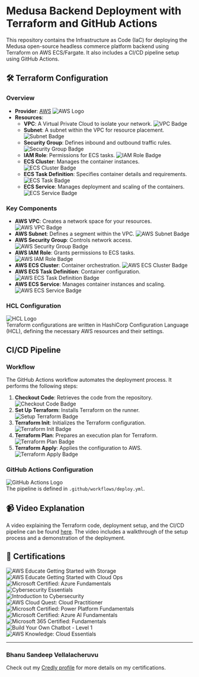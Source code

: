 # Medusa Backend Deployment with Terraform and GitHub Actions

This repository contains the Infrastructure as Code (IaC) for deploying the Medusa open-source headless commerce platform backend using Terraform on AWS ECS/Fargate. It also includes a CI/CD pipeline setup using GitHub Actions.

## 🛠️ Terraform Configuration

### Overview

- **Provider**: [AWS](https://aws.amazon.com/) ![AWS Logo](https://img.shields.io/badge/AWS-232F3E?style=flat&logo=amazonaws&logoColor=white)
- **Resources**:
  - **VPC**: A Virtual Private Cloud to isolate your network. ![VPC Badge](https://img.shields.io/badge/VPC-005C99?style=flat&logo=aws&logoColor=white)
  - **Subnet**: A subnet within the VPC for resource placement. ![Subnet Badge](https://img.shields.io/badge/Subnet-005C99?style=flat&logo=aws&logoColor=white)
  - **Security Group**: Defines inbound and outbound traffic rules. ![Security Group Badge](https://img.shields.io/badge/Security_Group-005C99?style=flat&logo=aws&logoColor=white)
  - **IAM Role**: Permissions for ECS tasks. ![IAM Role Badge](https://img.shields.io/badge/IAM_Role-005C99?style=flat&logo=aws&logoColor=white)
  - **ECS Cluster**: Manages the container instances. ![ECS Cluster Badge](https://img.shields.io/badge/ECS_Cluster-005C99?style=flat&logo=aws&logoColor=white)
  - **ECS Task Definition**: Specifies container details and requirements. ![ECS Task Badge](https://img.shields.io/badge/ECS_Task_Definition-005C99?style=flat&logo=aws&logoColor=white)
  - **ECS Service**: Manages deployment and scaling of the containers. ![ECS Service Badge](https://img.shields.io/badge/ECS_Service-005C99?style=flat&logo=aws&logoColor=white)

### Key Components

- **AWS VPC**: Creates a network space for your resources. ![AWS VPC Badge](https://img.shields.io/badge/AWS_VPC-005C99?style=flat&logo=aws&logoColor=white)
- **AWS Subnet**: Defines a segment within the VPC. ![AWS Subnet Badge](https://img.shields.io/badge/AWS_Subnet-005C99?style=flat&logo=aws&logoColor=white)
- **AWS Security Group**: Controls network access. ![AWS Security Group Badge](https://img.shields.io/badge/AWS_Security_Group-005C99?style=flat&logo=aws&logoColor=white)
- **AWS IAM Role**: Grants permissions to ECS tasks. ![AWS IAM Role Badge](https://img.shields.io/badge/AWS_IAM_Role-005C99?style=flat&logo=aws&logoColor=white)
- **AWS ECS Cluster**: Container orchestration. ![AWS ECS Cluster Badge](https://img.shields.io/badge/AWS_ECS_Cluster-005C99?style=flat&logo=aws&logoColor=white)
- **AWS ECS Task Definition**: Container configuration. ![AWS ECS Task Definition Badge](https://img.shields.io/badge/AWS_ECS_Task_Definition-005C99?style=flat&logo=aws&logoColor=white)
- **AWS ECS Service**: Manages container instances and scaling. ![AWS ECS Service Badge](https://img.shields.io/badge/AWS_ECS_Service-005C99?style=flat&logo=aws&logoColor=white)

### HCL Configuration

![HCL Logo](https://img.shields.io/badge/HCL-5F2B8A?style=flat&logo=hashicorp&logoColor=white)  
Terraform configurations are written in HashiCorp Configuration Language (HCL), defining the necessary AWS resources and their settings.

## CI/CD Pipeline

### Workflow

The GitHub Actions workflow automates the deployment process. It performs the following steps:

1. **Checkout Code**: Retrieves the code from the repository. ![Checkout Code Badge](https://img.shields.io/badge/Checkout_Code-2088FF?style=flat&logo=github&logoColor=white)
2. **Set Up Terraform**: Installs Terraform on the runner. ![Setup Terraform Badge](https://img.shields.io/badge/Setup_Terraform-2088FF?style=flat&logo=github&logoColor=white)
3. **Terraform Init**: Initializes the Terraform configuration. ![Terraform Init Badge](https://img.shields.io/badge/Terraform_Init-2088FF?style=flat&logo=github&logoColor=white)
4. **Terraform Plan**: Prepares an execution plan for Terraform. ![Terraform Plan Badge](https://img.shields.io/badge/Terraform_Plan-2088FF?style=flat&logo=github&logoColor=white)
5. **Terraform Apply**: Applies the configuration to AWS. ![Terraform Apply Badge](https://img.shields.io/badge/Terraform_Apply-2088FF?style=flat&logo=github&logoColor=white)

### GitHub Actions Configuration

![GitHub Actions Logo](https://img.shields.io/badge/GitHub_Actions-2088FF?style=flat&logo=github&logoColor=white)  
The pipeline is defined in `.github/workflows/deploy.yml`.

## 📹 Video Explanation

A video explaining the Terraform code, deployment setup, and the CI/CD pipeline can be found [here](https://your-video-link). The video includes a walkthrough of the setup process and a demonstration of the deployment.

## 📜 Certifications

![AWS Educate Getting Started with Storage](https://img.shields.io/badge/AWS_Educate_Getting_Started_with_Storage-232F3E?style=flat&logo=amazonaws&logoColor=white)  
![AWS Educate Getting Started with Cloud Ops](https://img.shields.io/badge/AWS_Educate_Getting_Started_with_Cloud_Ops-232F3E?style=flat&logo=amazonaws&logoColor=white)  
![Microsoft Certified: Azure Fundamentals](https://img.shields.io/badge/Microsoft_Certified_Azure_Fundamentals-0078D4?style=flat&logo=microsoft&logoColor=white)  
![Cybersecurity Essentials](https://img.shields.io/badge/Cybersecurity_Essentials-0033A0?style=flat&logo=cisco&logoColor=white)  
![Introduction to Cybersecurity](https://img.shields.io/badge/Introduction_to_Cybersecurity-0033A0?style=flat&logo=cisco&logoColor=white)  
![AWS Cloud Quest: Cloud Practitioner](https://img.shields.io/badge/AWS_Cloud_Quest_Cloud_Practitioner-232F3E?style=flat&logo=amazonaws&logoColor=white)  
![Microsoft Certified: Power Platform Fundamentals](https://img.shields.io/badge/Microsoft_Certified_Power_Platform_Fundamentals-0078D4?style=flat&logo=microsoft&logoColor=white)  
![Microsoft Certified: Azure AI Fundamentals](https://img.shields.io/badge/Microsoft_Certified_Azure_AI_Fundamentals-0078D4?style=flat&logo=microsoft&logoColor=white)  
![Microsoft 365 Certified: Fundamentals](https://img.shields.io/badge/Microsoft_365_Certified_Fundamentals-0078D4?style=flat&logo=microsoft&logoColor=white)  
![Build Your Own Chatbot - Level 1](https://img.shields.io/badge/Build_Your_Own_Chatbot_Level_1-0F4C81?style=flat&logo=ibm&logoColor=white)  
![AWS Knowledge: Cloud Essentials](https://img.shields.io/badge/AWS_Knowledge_Cloud_Essentials-232F3E?style=flat&logo=amazonaws&logoColor=white)

---

### Bhanu Sandeep Vellalacheruvu


Check out my [Credly profile](https://www.credly.com/users/bhanu-sandeep-vellalacheruvu/edit) for more details on my certifications.
